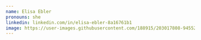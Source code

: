 ```yaml
---
name: Elisa Ebler
pronouns: she
linkedin: linkedin.com/in/elisa-ebler-8a16761b1
image: https://user-images.githubusercontent.com/188915/203017808-94552631-880f-4488-9e52-e176e60d4e8d.png
---
```

